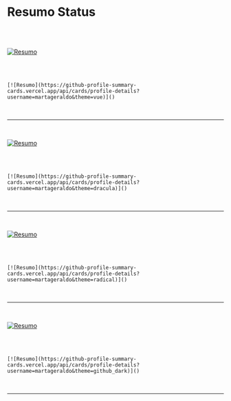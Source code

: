 # Resumo Status

 <br>
 <br>

 [![Resumo](https://github-profile-summary-cards.vercel.app/api/cards/profile-details?username=martageraldo&theme=vue)]() 
 
 <br> 
 <br>
 
 ```[![Resumo](https://github-profile-summary-cards.vercel.app/api/cards/profile-details?username=martageraldo&theme=vue)]() ```

 <br>

---

<br>

 [![Resumo](https://github-profile-summary-cards.vercel.app/api/cards/profile-details?username=martageraldo&theme=dracula)]() 
 
 <br> 
 <br>
 
 ```[![Resumo](https://github-profile-summary-cards.vercel.app/api/cards/profile-details?username=martageraldo&theme=dracula)]() ```

 <br>

---

<br>

 [![Resumo](https://github-profile-summary-cards.vercel.app/api/cards/profile-details?username=martageraldo&theme=radical)]() 
 
 <br> 
 <br>
 
 ```[![Resumo](https://github-profile-summary-cards.vercel.app/api/cards/profile-details?username=martageraldo&theme=radical)]() ```

 <br>

---
 
<br>

 [![Resumo](https://github-profile-summary-cards.vercel.app/api/cards/profile-details?username=martageraldo&theme=github_dark)]() 
 
 <br> 
 <br>
 
 ```[![Resumo](https://github-profile-summary-cards.vercel.app/api/cards/profile-details?username=martageraldo&theme=github_dark)]() ```

 <br>

--- 
